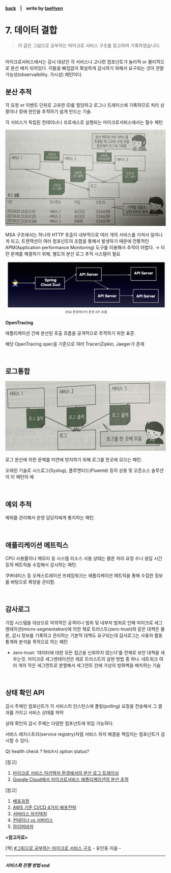 #### [back](../../README.md) &nbsp;&nbsp; | &nbsp;&nbsp; write by [taeHyen][taeHyen]

# 7. 데이터 결합

> 이 글은 그림으로 공부하는 마이크로 서비스 구조를 참고하여 기록하였습니다.

<br>
마이크로서비스에서는 감시 대상인 각 서비스나 고나련 컴포넌트가 놀리적 or 물리적으로 분산 배치 되어있다. 이들을 빠짐없이 확실하게 감시하기 위해서 요구되는 것이 관찰 가능성(observalbility. 가시성) 패턴이다.

<br>


## 분산 추적

각 요청 or 이벤트 단위로 고유한 ID를 할당하고 로그나 트레이스에 기록하므로 처리 상황이나 장애 원인을 추적하기 쉽게 만드는 기술. 

각 서비스가 독립된 컨테이너나 프로세스로 실행되는 마이크로서비스에서는 필수 패턴

<p align="center" style="margin: 0 auto">
    <img src="../../images/4.8/dist1.png">
</p>

MSA 구조에서는 하나의 HTTP 호출이 내부적으로 여러 개의 서비스를 거쳐서 일어나게 되고, 트랜잭션이 여러 컴포넌트의 조합을 통해서 발생하기 때문에 전통적인 APM(Application performance Monitoring) 도구를 이용해서 추적이 어렵다.
→ 이런 문제를 해결하기 위해, 별도의 분산 로그 추적 시스템이 필요

<p align="center" style="margin: 0 auto">
    <img src="../../images/4.8/dist2.png">
</p>

**OpenTracing**

애플리케이션 간에 분산된 호출 흐름을 공개적으로 추적하기 위한 표준.

해당 OpenTracing spec을 기준으로 여러 Tracer(Zipkin, Jaeger가 존재

<br>

## 로그통합

<p align="center" style="margin: 0 auto">
    <img src="../../images/4.8/log.png">
</p>

로그 분산에 의한 문제를 미연에 방지하기 위해 로그를 한곳에 모으는 패턴.

오래된 기술로 시스로그(Syslog), 플루엔티드(Fluentd) 등의 상용 및 오픈소스 솔루션이 이 패턴의 예

<br>

## 예외 추적

예외를 관리해서 운영 담당자에게 통지하는 패턴.

<br>

## 애플리케이션 메트릭스

CPU 사용률이나 메모리 등 시스템 리소스 사용 상태는 물론 처리 요청 수나 응답 시간 등의 메트릭을 수집해서 감시하는 패턴. 

쿠버네티스 등 오케스트레이션 프레임워크는 애플리케이션 메트릭을 통해 수집한 정보를 바탕으로 확장을 관리함.

<br>

## 감사로그

기업 시스템을 대상으로 악의적인 공격이나 범죄 및 내부자 범죄로 인해 마이크로 세그멘테이션(micro-segmentation)에 의한 제로 트러스트(zero-trust)와 같은 대책은 물론, 감시 정보를 기록하고 관리하는 기본적 대책도 요구되는데 감사로그는 사용자 활동 통계와 분석을 목적으로 하는 패턴

- zero-trust: ‘데이터에 대한 모든 접근을 신뢰하지 않는다’를 전제로 보안 대책을 세우는것. 마이크로 세그멘테이션은 제로 트러스트의 실현 방법 중 하나. 네트워크 여러 개의 작은 세그먼트로 분할해서 세그먼트 칸에 가상의 방화벽을 배치하는 기술

<br>

## 상태 확인 API

감시 주체인 컴포넌트가 각 서비스의 인스턴스에  폴링(polling) 요청을 전송해서 그 결과를 가지고 서비스 상태를 파악

상태 확인의 감시 주체는 다양한 컴포넌트에 위임 가능하다.

서비스 레지스트리(service registry)처럼 서비스 위치 해결을 책임지는 컴포넌트가 감시할 수 있다.

Q) health check ? fetch시 option status?

[참고]

1. [마이크로 서비스 아키텍처 환경에서의 분산 로그 트레이싱](https://jhhj424.tistory.com/66)
2. [Google Cloud에서 마이크로서비스 애플리케이션의 분산 추적](https://cloud.google.com/architecture/microservices-architecture-distributed-tracing?hl=ko)

[참고]

1. [배포과정](https://velog.io/@dev_shu/Deploy배포)
2. [AWS 기준 CI/CD 4가지 배포전략](https://dev.classmethod.jp/articles/ci-cd-deployment-strategies-kr/)
3. [서버리스 아키텍처](https://colinch4.github.io/2021-01-15/8아키텍처_02_서버리스-개념잡기/)
4. [컨테이너 vs 서버리스](https://tommypagy.tistory.com/247)
5. [하이퍼바저](https://born-dev.tistory.com/38)


<strong><참고자료></strong>

[책] [#그림으로 공부하는 마이크로 서비스 구조][그림으로공부하는마이크로서비스구조] - 유인동 지음 -

---

##### 서비스화 진행 방법 end

[그림으로공부하는마이크로서비스구조]: http://www.yes24.com/Product/Goods/111090165?pid=123487&cosemkid=go16600967225125417&gclid=CjwKCAiAmuKbBhA2EiwAxQnt7wiLm4muh4dSpMTm6uRoMe1c8NRvwC6LLp_gwg6L5Mo9trXbgCwm7BoCbqoQAvD_BwE
[sangcho]: https://github.com/SangchoKim
[taeHyen]: https://github.com/rlaxogus0517
[sangkyeng]: https://github.com/sksk713
